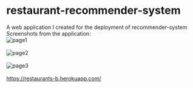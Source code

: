 # restaurant-recommender-system
A web application I created for the deployment of  recommender-system 
Screenshots from the application:
<br>
![page1](https://user-images.githubusercontent.com/90700143/235721770-a67a3384-96ea-4b60-9a81-ceefa23c4938.PNG)
<br>
<br>
![page2](https://user-images.githubusercontent.com/90700143/235721806-ed56fd53-9f7a-476a-b8ce-57f7f9b4ad81.PNG)
<br>
<br>
![page3](https://user-images.githubusercontent.com/90700143/235721828-cde34095-bbe2-4e8f-8938-6a55e416dc84.PNG)
<br>
<br>
https://restaurants-b.herokuapp.com/
